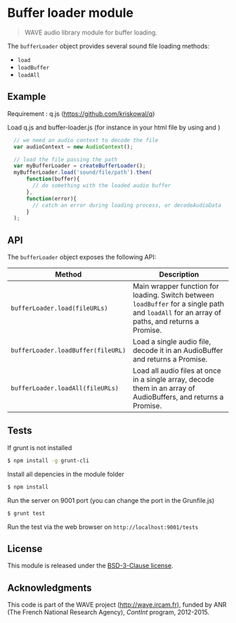 # Buffer loader module

> WAVE audio library module for buffer loading.

The `bufferLoader` object provides several sound file loading methods:

- `load`
- `loadBuffer`
- `loadAll`


## Example

Requirement : q.js (https://github.com/kriskowal/q)

Load q.js and buffer-loader.js (for instance in your html file by using <script src="q.js"></script> and <script src="buffer-loader.js"></script>)


```js
  // we need an audio context to decode the file
  var audioContext = new AudioContext();

  // load the file passing the path
  var myBufferLoader = createBufferLoader();
  myBufferLoader.load('sound/file/path').then(
      function(buffer){
        // do something with the loaded audio buffer
      },
      function(error){
        // catch an error during loading process, or decodeAudioData
      }
  );

```

## API

The `bufferLoader` object exposes the following API:

Method | Description
--- | ---
`bufferLoader.load(fileURLs)` | Main wrapper function for loading. Switch between `loadBuffer` for a single path and `loadAll` for an array of paths, and returns a Promise.
`bufferLoader.loadBuffer(fileURL)` | Load a single audio file, decode it in an AudioBuffer and returns a Promise.
`bufferLoader.loadAll(fileURLs)` | Load all audio files at once in a single array, decode them in an array of AudioBuffers, and returns a Promise.

## Tests

If grunt is not installed

```bash
$ npm install -g grunt-cli
```

Install all depencies in the module folder

```bash
$ npm install
```

Run the server on 9001 port (you can change the port in the Grunfile.js)

```bash
$ grunt test
```

Run the test via the web browser on `http://localhost:9001/tests`

## License

This module is released under the [BSD-3-Clause license](http://opensource.org/licenses/BSD-3-Clause).

## Acknowledgments

This code is part of the WAVE project (http://wave.ircam.fr), funded by ANR (The French National Research Agency), *ContInt* program, 2012-2015.
